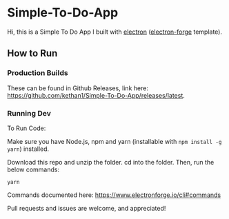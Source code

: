 # Simple-To-Do-App

Hi, this is a Simple To Do App I built with [electron][2] ([electron-forge][1] template). 

## How to Run

### Production Builds
These can be found in Github Releases, link here: https://github.com/kethan1/Simple-To-Do-App/releases/latest.

### Running Dev

To Run Code:

Make sure you have Node.js, npm and yarn (installable with `npm install -g yarn`) installed. 

Download this repo and unzip the folder. cd into the folder. Then, run the below 
commands:

```
yarn
```

Commands documented here: https://www.electronforge.io/cli#commands

Pull requests and issues are welcome, and appreciated!


   [1]: https://www.electronforge.io/
   [2]: https://www.electronjs.org/
